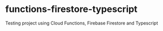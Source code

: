 # functions-firestore-typescript
Testing project using Cloud Functions, Firebase Firestore and Typescript
